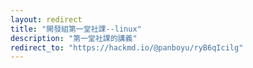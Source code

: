 ```yaml
---
layout: redirect
title: "開發組第一堂社課--linux"
description: "第一堂社課的講義"
redirect_to: "https://hackmd.io/@panboyu/ryB6qIcilg"
---
```

